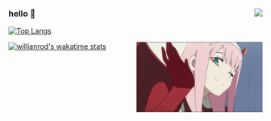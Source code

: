 ### hello 👋 <img align="right" src="https://komarev.com/ghpvc/?username=apoleon33&color=269077">

[![Top Langs](https://github-readme-stats.vercel.app/api/top-langs/?username=apoleon33&layout=compact)](https://github.com/anuraghazra/github-readme-stats)

[![willianrod's wakatime stats](https://github-readme-stats.vercel.app/api/wakatime?username=@579)](https://github.com/anuraghazra/github-readme-stats) <img align="right" src="https://github.com/apoleon33/apoleon33/blob/main/zerotwo.gif" width="250" height="140" border-radius= "25% 10%"/>
